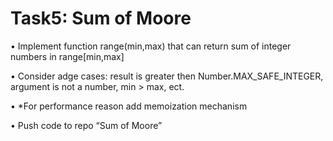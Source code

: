 # Task5: Sum of Moore

• Implement function range(min,max) that can return sum of integer
numbers in range[min,max]

• Consider adge cases: result is greater then
Number.MAX_SAFE_INTEGER, argument is not a number, min > max, ect.

• *For performance reason add memoization mechanism

• Push code to repo “Sum of Moore”


